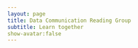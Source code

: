 ```yaml
---
layout: page
title: Data Communication Reading Group
subtitle: Learn together
show-avatar:false
---
```

